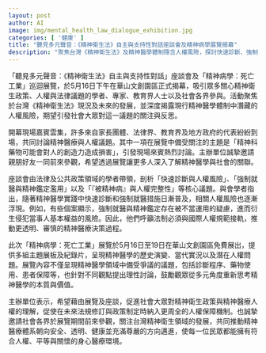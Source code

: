 ```yaml
---
layout: post
author: AI
image: img/mental_health_law_dialogue_exhibition.jpg
categories: [ '健康' ]
title: "聽見多元聲音：《精神衛生法》自主與支持性對話座談會及精神病學展覽揭幕"
description: "聚焦台灣《精神衛生法》及精神醫學體制隱含人權風險，探討快速診斷、強制就醫與藥物爭議，透過座談與展覽引發對精神醫療人權和政策發展的深入關注與多元討論。"
---
```

「聽見多元聲音：《精神衛生法》自主與支持性對話」座談會及「精神病學：死亡工業」巡迴展覽，於5月16日下午在華山文創園區正式揭幕，吸引眾多關心精神衛生政策、人權與法律議題的學者、專家、教育界人士以及社會各界參與。活動聚焦於台灣《精神衛生法》現況及未來的發展，並深度揭露現行精神醫學體制中潛藏的人權風險，期望引發社會大眾對這一議題的關注與反思。

開幕現場嘉賓雲集，許多來自家長團體、法律界、教育界及地方政府的代表紛紛到場，共同討論精神醫療與人權議題。其中一項在展覽中備受關注的主題是「精神科藥物可能會對人的創造力造成損害」，引發現場來賓熱烈討論。主辦單位誠摯邀請親朋好友一同前來參觀，希望透過展覽讓更多人深入了解精神醫學與社會的關聯。

座談會由法律及公共政策領域的學者帶領，剖析「快速診斷與人權風險」、「強制就醫與精神鑑定濫用」以及「『被精神病』與人權完整性」等核心議題。與會學者指出，隨著精神醫學實踐中快速診斷和強制就醫措施日漸普及，相關人權風險也逐漸浮現。例如，有些個案顯示，強制就醫與精神鑑定存在被不當運用的疑慮，進而衍生侵犯當事人基本權益的風險。因此，他們呼籲法制必須與國際人權規範接軌，推動更透明、審慎的精神醫療決策過程。

此次「精神病學：死亡工業」展覽於5月16日至19日在華山文創園區免費展出，提供多組主題展板及紀錄片，呈現精神醫學的歷史演變、當代實況以及潛在人權問題。展覽內容不僅呈現精神醫學領域中備受爭議的議題，包括診斷程序、藥物使用、患者保障等，也針對不同觀點提出理性討論，鼓勵觀眾從多元角度重新思考精神醫學的本質與價值。

主辦單位表示，希望藉由展覽及座談，促進社會大眾對精神衛生政策與精神醫療人權的理解，促使在未來法規修訂與政策制定時納入更周全的人權保障機制。也誠摯邀請社會各界於展覽期間前來參觀，關注台灣精神衛生領域的發展，共同推動精神醫療體系朝向安全、透明、健康並充滿尊嚴的方向邁進，使每一位民眾都能擁有符合人權、平等與關懷的身心醫療環境。